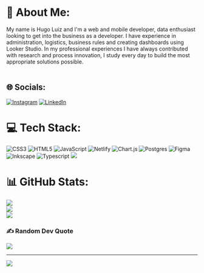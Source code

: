 # 💫 About Me:
My name is Hugo Luiz and I'm a web and mobile developer, data enthusiast looking to get into the business as a developer. I have experience in administration, logistics, business rules and creating dashboards using Looker Studio. In my professional experiences I have always contributed with research and process innovation, I study every day to build the most appropriate solutions possible.<br><br>


## 🌐 Socials:
[![Instagram](https://img.shields.io/badge/Instagram-%23E4405F.svg?logo=Instagram&logoColor=white)](https://instagram.com/hugooluizz) [![LinkedIn](https://img.shields.io/badge/LinkedIn-%230077B5.svg?logo=linkedin&logoColor=white)](https://linkedin.com/in/hugodev) 

# 💻 Tech Stack:
![CSS3](https://img.shields.io/badge/css3-%231572B6.svg?style=for-the-badge&logo=css3&logoColor=white) ![HTML5](https://img.shields.io/badge/html5-%23E34F26.svg?style=for-the-badge&logo=html5&logoColor=white) ![JavaScript](https://img.shields.io/badge/javascript-%23323330.svg?style=for-the-badge&logo=javascript&logoColor=%23F7DF1E) ![Netlify](https://img.shields.io/badge/netlify-%23000000.svg?style=for-the-badge&logo=netlify&logoColor=#00C7B7) ![Chart.js](https://img.shields.io/badge/chart.js-F5788D.svg?style=for-the-badge&logo=chart.js&logoColor=white) ![Postgres](https://img.shields.io/badge/postgres-%23316192.svg?style=for-the-badge&logo=postgresql&logoColor=white) 	![Figma](https://img.shields.io/badge/figma-%23F24E1E.svg?style=for-the-badge&logo=figma&logoColor=white) ![Inkscape](https://img.shields.io/badge/Inkscape-e0e0e0?style=for-the-badge&logo=inkscape&logoColor=080A13) ![Typescript](https://img.shields.io/badge/TypeScript-007ACC?style=for-the-badge&logo=typescript&logoColor=white)
![](https://img.shields.io/badge/React-20232A?style=for-the-badge&logo=react&logoColor=61DAFB)
# 📊 GitHub Stats:
![](https://github-readme-stats.vercel.app/api?username=HugoluizMTB&theme=chartreuse-dark&hide_border=false&include_all_commits=false&count_private=false)<br/>
![](https://github-readme-streak-stats.herokuapp.com/?user=HugoluizMTB&theme=chartreuse-dark&hide_border=false)<br/>
![](https://github-readme-stats.vercel.app/api/top-langs/?username=HugoluizMTB&theme=chartreuse-dark&hide_border=false&include_all_commits=false&count_private=false&layout=compact)


### ✍️ Random Dev Quote
![](https://quotes-github-readme.vercel.app/api?type=horizontal&theme=radical)


---
[![](https://visitcount.itsvg.in/api?id=HugoluizMTB&icon=0&color=0)](https://visitcount.itsvg.in)

<!-- Proudly created with GPRM ( https://gprm.itsvg.in ) -->
